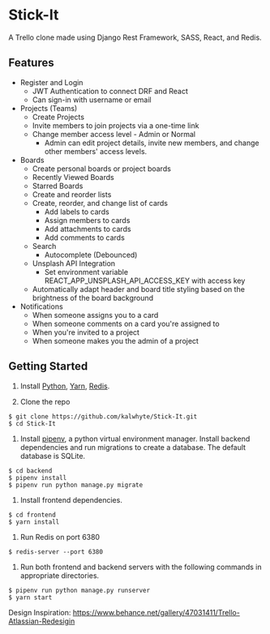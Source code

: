 # Stick-It
A Trello clone made using Django Rest Framework, SASS, React, and Redis.

## Features
- Register and Login
    - JWT Authentication to connect DRF and React
    - Can sign-in with username or email
- Projects (Teams)
    - Create Projects
    - Invite members to join projects via a one-time link
    - Change member access level - Admin or Normal
        - Admin can edit project details, invite new members, and change other members' access levels.
- Boards
    - Create personal boards or project boards
    - Recently Viewed Boards
    - Starred Boards
    - Create and reorder lists
    - Create, reorder, and change list of cards
        - Add labels to cards
        - Assign members to cards
        - Add attachments to cards
        - Add comments to cards
    - Search
        - Autocomplete (Debounced)
    - Unsplash API Integration
        - Set environment variable REACT_APP_UNSPLASH_API_ACCESS_KEY with access key
    - Automatically adapt header and board title styling based on the brightness of the board background
- Notifications
    - When someone assigns you to a card
    - When someone comments on a card you're assigned to
    - When you're invited to a project
    - When someone makes you the admin of a project

## Getting Started

1. Install [Python](https://www.python.org/downloads/), [Yarn](https://classic.yarnpkg.com/en/docs/install/), [Redis](https://redis.io/download).

2. Clone the repo
```
$ git clone https://github.com/kalwhyte/Stick-It.git
$ cd Stick-It
```
1. Install [pipenv](https://pypi.org/project/pipenv/), a python virtual environment manager. Install backend dependencies and run migrations to create a database. The default database is SQLite.
```
$ cd backend
$ pipenv install
$ pipenv run python manage.py migrate
```
1. Install frontend dependencies.
```
$ cd frontend
$ yarn install
```
1. Run Redis on port 6380
``` 
$ redis-server --port 6380
```
1. Run both frontend and backend servers with the following commands in appropriate directories.
```
$ pipenv run python manage.py runserver
$ yarn start
```

Design Inspiration: https://www.behance.net/gallery/47031411/Trello-Atlassian-Redesigin
